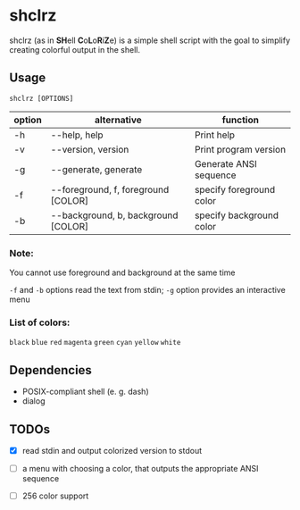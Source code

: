 
# shclrz

shclrz (as in **SH**ell **C**o**L**o**R**i**Z**e) is a simple shell script with
the goal to simplify creating colorful output in the shell.

## Usage

```
shclrz [OPTIONS]
```

| option | alternative                         | function                 |
|--------|-------------------------------------|--------------------------|
| -h     | --help, help                        | Print help               |
| -v     | --version, version                  | Print program version    |
| -g     | --generate, generate                | Generate ANSI sequence   |
| -f     | --foreground, f, foreground [COLOR] | specify foreground color |
| -b     | --background, b, background [COLOR] | specify background color |

### Note:

You cannot use foreground and background at the same time

`-f` and `-b` options read the text from stdin; `-g` option provides an
interactive menu

### List of colors:

`black` `blue` `red` `magenta` `green` `cyan` `yellow` `white`

## Dependencies

 - POSIX-compliant shell (e. g. dash)
 - dialog

## TODOs

 - [X] read stdin and output colorized version to stdout
 - [ ] a menu with choosing a color, that outputs the appropriate ANSI sequence
 - [ ] 256 color support

